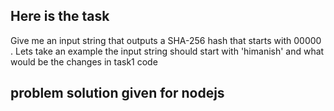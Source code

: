 ## Here is the task

Give me an input string that outputs a SHA-256 hash that starts with 00000 .
Lets take an example the input string should start with 'himanish' and what would be the changes in task1 code

## problem solution given for nodejs
